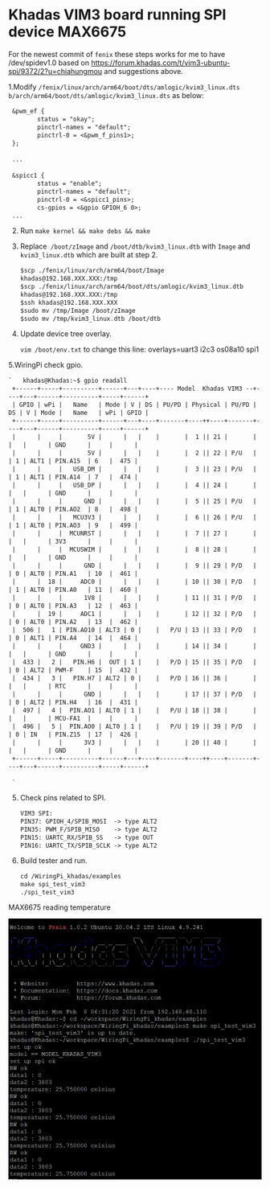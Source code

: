 # Khadas VIM3 board running SPI device MAX6675
For the newest commit of `fenix` these steps works for me to have /dev/spidev1.0 based on https://forum.khadas.com/t/vim3-ubuntu-spi/9372/2?u=chiahungmou and suggestions above.

1.Modify `/fenix/linux/arch/arm64/boot/dts/amlogic/kvim3_linux.dts b/arch/arm64/boot/dts/amlogic/kvim3_linux.dts` as below:
    	 
     &pwm_ef {
			status = "okay";
			pinctrl-names = "default";
			pinctrl-0 = <&pwm_f_pins1>;
	 };

     ...	 

	 &spicc1 {
			status = "enable";
			pinctrl-names = "default";
			pinctrl-0 = <&spicc1_pins>;
			cs-gpios = <&gpio GPIOH_6 0>;
     ...

2. Run `make kernel && make debs && make`

3.  Replace` /boot/zImage` and `/boot/dtb/kvim3_linux.dtb` with `Image` and `kvim3_linux.dtb` which are built at step 2.

        $scp ./fenix/linux/arch/arm64/boot/Image khadas@192.168.XXX.XXX:/tmp
        $scp ./fenix/linux/arch/arm64/boot/dts/amlogic/kvim3_linux.dtb  khadas@192.168.XXX.XXX:/tmp
        $ssh khadas@192.168.XXX.XXX
        $sudo mv /tmp/Image /boot/zImage
        $sudo mv /tmp/kvim3_linux.dtb /boot/dtb

4. Update device tree overlay.

   `vim /boot/env.txt` 
    to change this line: overlays=uart3 i2c3 os08a10 spi1

5.WiringPi check gpio.

    `	khadas@Khadas:~$ gpio readall
	 +------+-----+----------+------+---+----+---- Model  Khadas VIM3 --+----+---+------+----------+-----+------+
	 | GPIO | wPi |   Name   | Mode | V | DS | PU/PD | Physical | PU/PD | DS | V | Mode |   Name   | wPi | GPIO |
	 +------+-----+----------+------+---+----+-------+----++----+-------+----+---+------+----------+-----+------+
	 |      |     |       5V |      |   |    |       |  1 || 21 |       |    |   |      | GND      |     |      |
	 |      |     |       5V |      |   |    |       |  2 || 22 | P/U   |    | 1 | ALT1 | PIN.A15  | 6   |  475 |
	 |      |     |   USB_DM |      |   |    |       |  3 || 23 | P/U   |    | 1 | ALT1 | PIN.A14  | 7   |  474 |
	 |      |     |   USB_DP |      |   |    |       |  4 || 24 |       |    |   |      | GND      |     |      |
	 |      |     |      GND |      |   |    |       |  5 || 25 | P/U   |    | 1 | ALT0 | PIN.AO2  | 8   |  498 |
	 |      |     |   MCU3V3 |      |   |    |       |  6 || 26 | P/U   |    | 1 | ALT0 | PIN.AO3  | 9   |  499 |
	 |      |     |  MCUNRST |      |   |    |       |  7 || 27 |       |    |   |      | 3V3      |     |      |
	 |      |     |  MCUSWIM |      |   |    |       |  8 || 28 |       |    |   |      | GND      |     |      |
	 |      |     |      GND |      |   |    |       |  9 || 29 | P/D   |    | 0 | ALT0 | PIN.A1   | 10  |  461 |
	 |      |  18 |     ADC0 |      |   |    |       | 10 || 30 | P/D   |    | 1 | ALT0 | PIN.A0   | 11  |  460 |
	 |      |     |      1V8 |      |   |    |       | 11 || 31 | P/D   |    | 0 | ALT0 | PIN.A3   | 12  |  463 |
	 |      |  19 |     ADC1 |      |   |    |       | 12 || 32 | P/D   |    | 0 | ALT0 | PIN.A2   | 13  |  462 |
	 |  506 |   1 | PIN.AO10 | ALT3 | 0 |    |   P/U | 13 || 33 | P/D   |    | 0 | ALT1 | PIN.A4   | 14  |  464 |
	 |      |     |     GND3 |      |   |    |       | 14 || 34 |       |    |   |      | GND      |     |      |
	 |  433 |   2 |   PIN.H6 |  OUT | 1 |    |   P/D | 15 || 35 | P/D   |    | 0 | ALT2 | PWM-F    | 15  |  432 |
	 |  434 |   3 |   PIN.H7 | ALT2 | 0 |    |   P/D | 16 || 36 |       |    |   |      | RTC      |     |      |
	 |      |     |      GND |      |   |    |       | 17 || 37 | P/D   |    | 0 | ALT2 | PIN.H4   | 16  |  431 |
	 |  497 |   4 |  PIN.AO1 | ALT0 | 1 |    |   P/U | 18 || 38 |       |    |   |      | MCU-FA1  |     |      |
	 |  496 |   5 |  PIN.AO0 | ALT0 | 1 |    |   P/U | 19 || 39 | P/D   |    | 0 | IN   | PIN.Z15  | 17  |  426 |
	 |      |     |      3V3 |      |   |    |       | 20 || 40 |       |    |   |      | GND      |     |      |
	 +------+-----+----------+------+---+----+-------+----++----+-------+----+---+------+----------+-----+------+

     `

5. Check pins related to SPI.

       VIM3 SPI:
       PIN37: GPIOH_4/SPIB_MOSI  -> type ALT2
       PIN35: PWM_F/SPIB_MISO    -> type ALT2
       PIN15: UARTC_RX/SPIB_SS   -> type OUT
       PIN16: UARTC_TX/SPIB_SCLK -> type ALT2

6. Build tester and run.

	   cd /WiringPi_khadas/examples
	   make spi_test_vim3
	   ./spi_test_vim3

MAX6675 reading temperature

![image](https://github.com/MouChiaHung/Khadas/blob/master/max6675.JPG)

